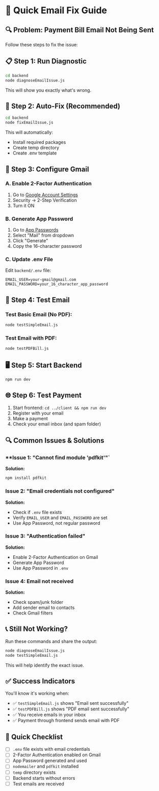 # 🚀 Quick Email Fix Guide

## 🔍 **Problem: Payment Bill Email Not Being Sent**

Follow these steps to fix the issue:

## 📋 **Step 1: Run Diagnostic**
```bash
cd backend
node diagnoseEmailIssue.js
```

This will show you exactly what's wrong.

## 🔧 **Step 2: Auto-Fix (Recommended)**
```bash
cd backend
node fixEmailIssue.js
```

This will automatically:
- Install required packages
- Create temp directory
- Create .env template

## 📧 **Step 3: Configure Gmail**

### **A. Enable 2-Factor Authentication**
1. Go to [Google Account Settings](https://myaccount.google.com/)
2. Security → 2-Step Verification
3. Turn it ON

### **B. Generate App Password**
1. Go to [App Passwords](https://myaccount.google.com/apppasswords)
2. Select "Mail" from dropdown
3. Click "Generate"
4. Copy the 16-character password

### **C. Update .env File**
Edit `backend/.env` file:
```env
EMAIL_USER=your-gmail@gmail.com
EMAIL_PASSWORD=your_16_character_app_password
```

## 🧪 **Step 4: Test Email**

### **Test Basic Email (No PDF):**
```bash
node testSimpleEmail.js
```

### **Test Email with PDF:**
```bash
node testPDFBill.js
```

## 🖥️ **Step 5: Start Backend**
```bash
npm run dev
```

## 🌐 **Step 6: Test Payment**
1. Start frontend: `cd ../client && npm run dev`
2. Register with your email
3. Make a payment
4. Check your email inbox (and spam folder)

## 🔍 **Common Issues & Solutions**

### **Issue 1: "Cannot find module 'pdfkit'"`
**Solution:**
```bash
npm install pdfkit
```

### **Issue 2: "Email credentials not configured"**
**Solution:**
- Check if `.env` file exists
- Verify `EMAIL_USER` and `EMAIL_PASSWORD` are set
- Use App Password, not regular password

### **Issue 3: "Authentication failed"**
**Solution:**
- Enable 2-Factor Authentication on Gmail
- Generate App Password
- Use App Password in `.env`

### **Issue 4: Email not received**
**Solution:**
- Check spam/junk folder
- Add sender email to contacts
- Check Gmail filters

## 📞 **Still Not Working?**

Run these commands and share the output:
```bash
node diagnoseEmailIssue.js
node testSimpleEmail.js
```

This will help identify the exact issue.

## ✅ **Success Indicators**

You'll know it's working when:
- ✅ `testSimpleEmail.js` shows "Email sent successfully"
- ✅ `testPDFBill.js` shows "PDF email sent successfully"
- ✅ You receive emails in your inbox
- ✅ Payment through frontend sends email with PDF

## 🎯 **Quick Checklist**

- [ ] `.env` file exists with email credentials
- [ ] 2-Factor Authentication enabled on Gmail
- [ ] App Password generated and used
- [ ] `nodemailer` and `pdfkit` installed
- [ ] `temp` directory exists
- [ ] Backend starts without errors
- [ ] Test emails are received 